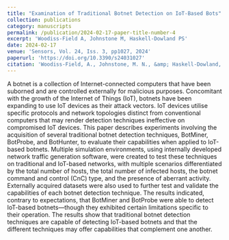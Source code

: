 ```yaml
---
title: "Examination of Traditional Botnet Detection on IoT-Based Bots"
collection: publications
category: manuscripts
permalink: /publication/2024-02-17-paper-title-number-4
excerpt: 'Woodiss-Field A, Johnstone M, Haskell-Dowland PS'
date: 2024-02-17
venue: 'Sensors, Vol. 24, Iss. 3, pp1027, 2024'
paperurl: 'https://doi.org/10.3390/s24031027'
citation: 'Woodiss-Field, A., Johnstone, M. N., &amp; Haskell-Dowland, P. (2024). Examination of Traditional Botnet Detection on IoT-Based Bots. Sensors, 24(3), 1027. https://doi.org/10.3390/s24031027'
---
```


A botnet is a collection of Internet-connected computers that have been suborned and are controlled externally for malicious purposes. Concomitant with the growth of the Internet of Things (IoT), botnets have been expanding to use IoT devices as their attack vectors. IoT devices utilise specific protocols and network topologies distinct from conventional computers that may render detection techniques ineffective on compromised IoT devices. This paper describes experiments involving the acquisition of several traditional botnet detection techniques, BotMiner, BotProbe, and BotHunter, to evaluate their capabilities when applied to IoT-based botnets. Multiple simulation environments, using internally developed network traffic generation software, were created to test these techniques on traditional and IoT-based networks, with multiple scenarios differentiated by the total number of hosts, the total number of infected hosts, the botnet command and control (CnC) type, and the presence of aberrant activity. Externally acquired datasets were also used to further test and validate the capabilities of each botnet detection technique. The results indicated, contrary to expectations, that BotMiner and BotProbe were able to detect IoT-based botnets—though they exhibited certain limitations specific to their operation. The results show that traditional botnet detection techniques are capable of detecting IoT-based botnets and that the different techniques may offer capabilities that complement one another.
